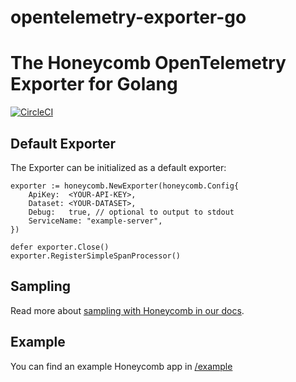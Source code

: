 # opentelemetry-exporter-go

# The Honeycomb OpenTelemetry Exporter for Golang

[![CircleCI](https://circleci.com/gh/honeycombio/opentelemetry-exporter-go.svg?style=svg)](https://circleci.com/gh/honeycombio/opentelemetry-exporter-go)

## Default Exporter

The Exporter can be initialized as a default exporter:

```golang
exporter := honeycomb.NewExporter(honeycomb.Config{
    ApiKey:  <YOUR-API-KEY>,
    Dataset: <YOUR-DATASET>,
    Debug:   true, // optional to output to stdout
    ServiceName: "example-server",
})

defer exporter.Close()
exporter.RegisterSimpleSpanProcessor()
```

## Sampling

Read more about [sampling with Honeycomb in our docs](https://docs.honeycomb.io/working-with-your-data/tracing/sampling/).

## Example

You can find an example Honeycomb app in [/example](./example)